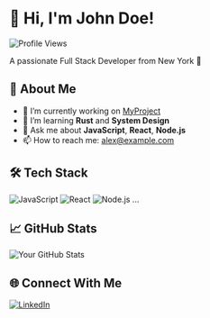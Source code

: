 # 👋 Hi, I'm John Doe!
![Profile Views](https://komarev.com/ghpvc/?username=johndoe&label=Profile%20views&color=0e75b6&style=flat)

A passionate Full Stack Developer from New York 🌆

## 🚀 About Me
- 🔭 I’m currently working on [MyProject](https://github.com/yourproject)
- 🌱 I’m learning **Rust** and **System Design**
- 💬 Ask me about **JavaScript**, **React**, **Node.js**
- 📫 How to reach me: [alex@example.com](mailto:alex@example.com)

## 🛠️ Tech Stack
![JavaScript](https://img.shields.io/badge/-JavaScript-black?style=flat-square&logo=javascript)
![React](https://img.shields.io/badge/-React-black?style=flat-square&logo=react)
![Node.js](https://img.shields.io/badge/-Node.js-black?style=flat-square&logo=node.js)
...

## 📈 GitHub Stats
![Your GitHub Stats](https://github-readme-stats.vercel.app/api?username=yourusername&show_icons=true&theme=default)

## 🌐 Connect With Me
[![LinkedIn](https://img.shields.io/badge/LinkedIn-blue?style=flat&logo=linkedin)](https://linkedin.com/in/yourname)
